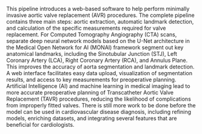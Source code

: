 This pipeline introduces a web-based software to help perform minimally invasive aortic valve replacement (AVR) procedures. The complete pipeline contains three main steps: aortic extraction, automatic landmark
detection, and calculation of the specific measurements required for valve replacement. 
For Computed Tomography Angiography (CTA) scans, separate deep neural network models based on the U-Net architecture in the Medical Open Network for AI (MONAI) framework segment out key anatomical landmarks,
including the Sinotubular Junction (STJ), Left Coronary Artery (LCA), Right Coronary Artery (RCA), and Annulus Plane. 
This improves the accuracy of aorta segmentation and landmark detection. A web interface facilitates easy data upload, visualization of segmentation results, and access to key measurements for preoperative planning.
Artificial Intelligence (AI) and machine learning in medical imaging lead to more accurate preoperative planning of Transcatheter Aortic Valve Replacement (TAVR) procedures, reducing the likelihood of complications
from improperly fitted valves.
There is still more work to be done before the model can be used in cardiovascular disease diagnosis, including refining models, enriching datasets, and integrating several features
that are beneficial for cardiologists.
